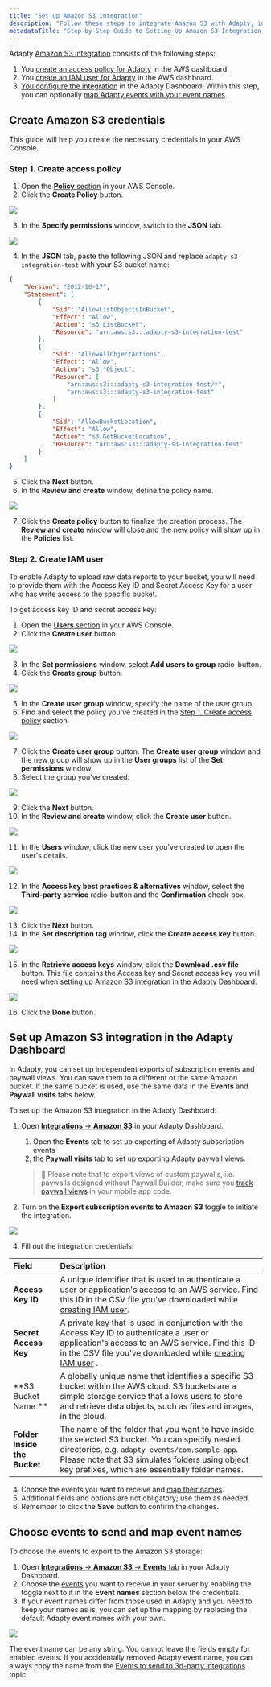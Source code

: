 ```yaml
---
title: "Set up Amazon S3 integration"
description: "Follow these steps to integrate Amazon S3 with Adapty, including creating an access policy and IAM user in the AWS dashboard, and configuring the integration in the Adapty Dashboard for exporting events and paywall view"
metadataTitle: "Step-by-Step Guide to Setting Up Amazon S3 Integration with Adapty"
---
```


Adapty [Amazon S3 integration](s3-exports) consists of the following steps:

1. You [create an access policy for Adapty](set-up-amazon-s3#step-1-create-access-policy) in the AWS dashboard.
2. You [create an IAM user for Adapty](set-up-amazon-s3#step-2-create-iam-user) in the AWS dashboard.
3. [You configure the integration](set-up-amazon-s3#set-up-amazon-s3-integration-in-the-adapty-dashboard) in the Adapty Dashboard. Within this step, you can optionally [map Adapty events with your event names](set-up-amazon-s3#choose-events-to-send-and-map-event-names).

## Create Amazon S3 credentials

This guide will help you create the necessary credentials in your AWS Console.

### Step 1\. Create access policy

1. Open the [**Policy** section](https://console.aws.amazon.com/iamv2/home?region=us-east-1#/policies) in your AWS Console.
2. Click the **Create Policy** button.


<div style={{ textAlign: 'center' }}>
  <img 
    src="https://files.readme.io/d8d42bb-s3_policies.png" 
    style={{ width: '700px', border: '1px solid grey' }}
  />
</div>





3. In the **Specify permissions** window, switch to the **JSON** tab.


<div style={{ textAlign: 'center' }}>
  <img 
    src="https://files.readme.io/15ba00d-s3_specify_permissions.png" 
    style={{ width: '700px', border: '1px solid grey' }}
  />
</div>





4. In the **JSON** tab, paste the following JSON and replace `adapty-s3-integration-test` with your S3 bucket name: 

```json title="Json"
{
    "Version": "2012-10-17",
    "Statement": [
        {
            "Sid": "AllowListObjectsInBucket",
            "Effect": "Allow",
            "Action": "s3:ListBucket",
            "Resource": "arn:aws:s3:::adapty-s3-integration-test"
        },
        {
            "Sid": "AllowAllObjectActions",
            "Effect": "Allow",
            "Action": "s3:*Object",
            "Resource": [
                "arn:aws:s3:::adapty-s3-integration-test/*",
                "arn:aws:s3:::adapty-s3-integration-test"
            ]
        },
        {
            "Sid": "AllowBucketLocation",
            "Effect": "Allow",
            "Action": "s3:GetBucketLocation",
            "Resource": "arn:aws:s3:::adapty-s3-integration-test"
        }
    ]
}
```

5. Click the **Next** button.
6. In the **Review and create** window, define the policy name.


<div style={{ textAlign: 'center' }}>
  <img 
    src="https://files.readme.io/2ebaf70-s3_review_and_create_policy.png" 
    style={{ width: '700px', border: '1px solid grey' }}
  />
</div>





7. Click the **Create policy** button to finalize the creation process. The **Review and create** window will close and the new policy will show up in the **Policies** list.

### Step 2\. Create IAM user

To enable Adapty to upload raw data reports to your bucket, you will need to provide them with the Access Key ID and Secret Access Key for a user who has write access to the specific bucket. 

To get access key ID and secret access key: 

1. Open the [**Users** section](https://console.aws.amazon.com/iamv2/home#/users) in your AWS Console.
2. Click the **Create user** button.


<div style={{ textAlign: 'center' }}>
  <img 
    src="https://files.readme.io/6bd091d-s3_users.png" 
    style={{ width: '700px', border: '1px solid grey' }}
  />
</div>





3. In the **Set permissions** window, select **Add users to group** radio-button.
4. Click the **Create group** button.


<div style={{ textAlign: 'center' }}>
  <img 
    src="https://files.readme.io/45a9ebc-s3_set_permissions.png" 
    style={{ width: '700px', border: '1px solid grey' }}
  />
</div>





5. In the **Create user group** window, specify the name of the user group.
6. Find and select the policy you've created in the [Step 1. Create access policy](set-up-amazon-s3#step-1-create-access-policy) section.


<div style={{ textAlign: 'center' }}>
  <img 
    src="https://files.readme.io/ea4e51f-s3_create_user_group.png" 
    style={{ width: '700px', border: '1px solid grey' }}
  />
</div>





7. Click the **Create user group** button. The **Create user group** window and the new group will show up in the **User groups** list of the **Set permissions** window.
8. Select the group you've created.


<div style={{ textAlign: 'center' }}>
  <img 
    src="https://files.readme.io/e4dac19-s3_set_permissions_choose_group.png" 
    style={{ width: '700px', border: '1px solid grey' }}
  />
</div>





9. Click the **Next** button.
10. In the **Review and create** window, click the **Create user** button.


<div style={{ textAlign: 'center' }}>
  <img 
    src="https://files.readme.io/9975a47-s3_review_new_user.png" 
    style={{ width: '700px', border: '1px solid grey' }}
  />
</div>





11. In the **Users** window, click the new user you've created to open the user's details.


<div style={{ textAlign: 'center' }}>
  <img 
    src="https://files.readme.io/e774c5a-s3_users_open_user_details.png" 
    style={{ width: '700px', border: '1px solid grey' }}
  />
</div>





12. In the **Access key best practices & alternatives** window, select the **Third-party service** radio-button and the **Confirmation** check-box.


<div style={{ textAlign: 'center' }}>
  <img 
    src="https://files.readme.io/2c717b7-s3_access_key_best_practices.png" 
    style={{ width: '700px', border: '1px solid grey' }}
  />
</div>





13. Click the **Next** button.
14. In the **Set description tag** window, click the **Create access key** button.


<div style={{ textAlign: 'center' }}>
  <img 
    src="https://files.readme.io/44d1b47-s3_set_description_tag.png" 
    style={{ width: '700px', border: '1px solid grey' }}
  />
</div>





15. In the **Retrieve access keys** window, click the **Download .csv file** button. This file contains the Access key and Secret access key you will need when [setting up Amazon S3 integration in the Adapty Dashboard](set-up-amazon-s3#set-up-amazon-s3-integration-in-the-adapty-dashboard).


<div style={{ textAlign: 'center' }}>
  <img 
    src="https://files.readme.io/e65fe45-s3_retrieve_access_keys.png" 
    style={{ width: '700px', border: '1px solid grey' }}
  />
</div>





16. Click the **Done** button.

## Set up Amazon S3 integration in the Adapty Dashboard

In Adapty, you can set up independent exports of subscription events and paywall views. You can save them to a different or the same Amazon bucket. If the same bucket is used, use the same data in the **Events** and **Paywall visits** tabs below.

To set up the Amazon S3 integration in the Adapty Dashboard:

1. Open [**Integrations** -> **Amazon S3**](https://app.adapty.io/integrations/s3) in your Adapty Dashboard. 

   1. Open the **Events** tab  to set up exporting of Adapty subscription events 
   2. the **Paywall visits** tab to set up exporting Adapty paywall views.

   > 📘 Please note that to export views of custom paywalls, i.e. paywalls designed without Paywall Builder, make sure you [track paywall views](present-remote-config-paywalls#track-paywall-view-events) in your mobile app code.



3. Turn on the **Export subscription events to Amazon S3** toggle to initiate the integration.

   
<div style={{ textAlign: 'center' }}>
  <img 
    src="https://files.readme.io/133f9f5-s3_adapty_fields.png" 
    style={{ width: '700px', border: '1px solid grey' }}
  />
</div>



4. Fill out the integration credentials:

| Field                        | Description                                                                                                                                                                                                                                                |
| :--------------------------- | :--------------------------------------------------------------------------------------------------------------------------------------------------------------------------------------------------------------------------------------------------------- |
| **Access Key ID**            | A unique identifier that is used to authenticate a user or application's access to an AWS service.  Find this ID in the CSV file you've downloaded while [creating IAM user](set-up-amazon-s3#step-2-create-iam-user).                                 |
| **Secret Access Key**        | A private key that is used in conjunction with the Access Key ID to authenticate a user or application's access to an AWS service. Find this ID in the CSV file you've downloaded while [creating IAM user](set-up-amazon-s3#step-2-create-iam-user) . |
| **S3 Bucket Name **          | A globally unique name that identifies a specific S3 bucket within the AWS cloud. S3 buckets are a simple storage service that allows users to store and retrieve data objects, such as files and images, in the cloud.                                    |
| **Folder Inside the Bucket** | The name of the folder that you want to have inside the selected S3 bucket. You can specify nested directories, e.g. `adapty-events/com.sample-app`. Please note that S3 simulates folders using object key prefixes, which are essentially folder names.  |

4. Choose the events you want to receive and [map their names](set-up-amazon-s3#choose-events-to-send-and-map-event-names).
5. Additional fields and options are not obligatory; use them as needed. 
6. Remember to click the **Save** button to confirm the changes.

## Choose events to send and map event names

To choose the events to export to the Amazon S3 storage:

1. Open [**Integrations** -> **Amazon S3** -> **Events** tab](https://app.adapty.io/integrations/s3) in your Adapty Dashboard.
2. Choose the [events](events) you want to receive in your server by enabling the toggle next to it in the **Event names** section below the credentials. 
3. If your event names differ from those used in Adapty and you need to keep your names as is, you can set up the mapping by replacing the default Adapty event names with your own.


<div style={{ textAlign: 'center' }}>
  <img 
    src="https://files.readme.io/fd5ccb9-CleanShot_2023-08-17_at_14.49.282x.png" 
    style={{ width: '700px', border: '1px solid grey' }}
  />
</div>





The event name can be any string. You cannot leave the fields empty for enabled events. If you accidentally removed Adapty event name, you can always copy the name from the [Events to send to 3d-party integrations](events) topic.